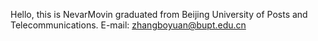 Hello, this is NevarMovin graduated from Beijing University of Posts and Telecommunications.
E-mail: zhangboyuan@bupt.edu.cn
